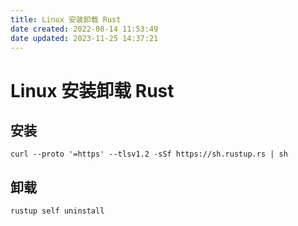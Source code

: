 ```yaml
---
title: Linux 安装卸载 Rust
date created: 2022-08-14 11:53:49
date updated: 2023-11-25 14:37:21
---
```


# Linux 安装卸载 Rust

## 安装

```shell
curl --proto '=https' --tlsv1.2 -sSf https://sh.rustup.rs | sh
```

## 卸载

```shell
rustup self uninstall
```
